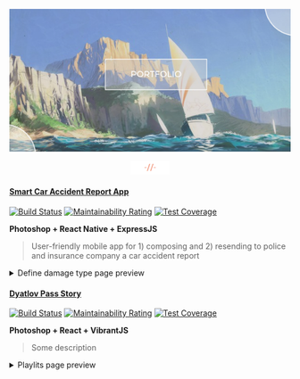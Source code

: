 <p align="center">
  <img src="./assets/header.png" title="header">  
</p>
<p align="center"> 
  <img width= "70px" src="./assets/subheader.png" title="subheader">  
</p>  

#### [Smart Car Accident Report App](https://github.com/hadabr/smart-car-accident-report-app)
[![Build Status](https://travis-ci.com/MartinHeinz/go-project-blueprint.svg?branch=master)](https://travis-ci.com/MartinHeinz/go-project-blueprint)
[![Maintainability Rating](https://sonarcloud.io/api/project_badges/measure?project=MartinHeinz_go-project-blueprint&metric=sqale_rating)](https://sonarcloud.io/dashboard?id=MartinHeinz_go-project-blueprint)
[![Test Coverage](https://api.codeclimate.com/v1/badges/ec7ebefe63609984cb5c/test_coverage)](https://codeclimate.com/github/MartinHeinz/go-project-blueprint/test_coverage)  

**Photoshop + React Native + ExpressJS**  

> User-friendly mobile app for 1) composing and 2) resending to police and insurance company a car accident report  

<details>
    <summary>Define damage type page preview</summary>
    <img width= "70px" src="https://raw.githubusercontent.com/hadabr/smart-car-accident-report-app/master/wireframe_motorai12.png" title="subheader">  
</details>  

#### [Dyatlov Pass Story](https://github.com/hadabr/dyatlov-pass-tour)
[![Build Status](https://travis-ci.com/MartinHeinz/go-project-blueprint.svg?branch=master)](https://travis-ci.com/MartinHeinz/go-project-blueprint)
[![Maintainability Rating](https://sonarcloud.io/api/project_badges/measure?project=MartinHeinz_go-project-blueprint&metric=sqale_rating)](https://sonarcloud.io/dashboard?id=MartinHeinz_go-project-blueprint)
[![Test Coverage](https://api.codeclimate.com/v1/badges/ec7ebefe63609984cb5c/test_coverage)](https://codeclimate.com/github/MartinHeinz/go-project-blueprint/test_coverage)  

**Photoshop + React + VibrantJS**  
> Some description  

<details>
    <summary>Playlits page preview</summary>
    <img width= "70px" src="https://raw.githubusercontent.com/hadabr/dyatlov-pass-tour/master/1398024765-7237a1d0e61f03fe0dfca1c0c376fe4a.jpg" title="subheader">  
</details>   


